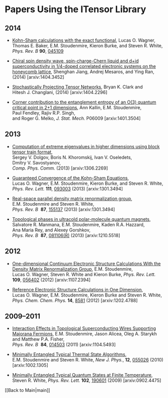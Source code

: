 # Papers Using the ITensor Library #

## 2014 ##

* [Kohn-Sham calculations with the exact functional](http://link.aps.org/doi/10.1103/PhysRevB.90.045109), Lucas&nbsp;O.&nbsp;Wagner, Thomas&nbsp;E.&nbsp;Baker, E.M.&nbsp;Stoudenmire, Kieron&nbsp;Burke, and Steven&nbsp;R.&nbsp;White, <br/> <i>Phys. Rev. B</i> <b>90</b>, [045109](http://link.aps.org/doi/10.1103/PhysRevB.90.045109)

* [Chiral spin density wave, spin-charge-Chern liquid and d+id superconductivity in 1/4-doped correlated electronic systems on the honeycomb lattice](http://arxiv.org/abs/1404.3452), Shenghan&nbsp;Jiang, Andrej&nbsp;Mesaros, and Ying&nbsp;Ran, (2014) [arxiv:1404.3452]

* [Stochastically Projecting Tensor Networks](http://arxiv.org/abs/1404.2296), Bryan&nbsp;K.&nbsp;Clark and Hitesh&nbsp;J.&nbsp;Changlani, (2014) [arxiv:1404.2296]


* [Corner contribution to the entanglement entropy of an O(3) quantum critical point in 2+1 dimensions](http://stacks.iop.org/1742-5468/2014/i=6/a=P06009), Ann&nbsp;Kallin, E.M.&nbsp;Stoudenmire, Paul&nbsp;Fendley, Rajiv&nbsp;R.P.&nbsp;Singh, <br/> and Roger&nbsp;G.&nbsp;Melko, <i>J. Stat. Mech.</i> P06009 [arxiv:1401.3504]

## 2013 ##

* [Computation of extreme eigenvalues in higher dimensions using block tensor train format](http://www.sciencedirect.com/science/article/pii/S0010465513004293), <br/>Sergey&nbsp;V.&nbsp;Dolgov, Boris&nbsp;N.&nbsp;Khoromskij, Ivan&nbsp;V.&nbsp;Oseledets, Dmitry&nbsp;V.&nbsp;Savostyanov, <br/> <i>Comp. Phys. Comm.</i> (2013) [arxiv:1306.2269]

* [Guaranteed Convergence of the Kohn-Sham Equations](http://prl.aps.org/abstract/PRL/v111/i9/e093003), <br/>Lucas&nbsp;O.&nbsp;Wagner, E.M.&nbsp;Stoudenmire, Kieron&nbsp;Burke, and Steven&nbsp;R.&nbsp;White, <br/> <i>Phys. Rev. Lett.</i> <b>111</b>,  [093003](http://prl.aps.org/abstract/PRL/v111/i9/e093003/) (2013) [arxiv:1301.3494]

* [Real-space parallel density matrix renormalization group](http://link.aps.org/doi/10.1103/PhysRevB.87.155137), <br/>E.M.&nbsp;Stoudenmire and Steven&nbsp;R.&nbsp;White, </br> <i>Phys. Rev. B</i>&nbsp; <b>87</b>, [155137](http://link.aps.org/doi/10.1103/PhysRevB.87.155137) (2013) [arxiv:1301.3494]

* [Topological phases in ultracold polar-molecule quantum magnets](http://link.aps.org/doi/10.1103/PhysRevB.87.081106), Salvatore&nbsp;R.&nbsp;Manmana, E.M.&nbsp;Stoudenmire, Kaden&nbsp;R.A.&nbsp;Hazzard, Ana&nbsp;Maria&nbsp;Rey, and Alexey&nbsp;Gorshkov, </br> <i>Phys. Rev. B</i>&nbsp; <b>87</b>, [081106(R)](http://link.aps.org/doi/10.1103/PhysRevB.87.081106) (2013) [arxiv:1210.5518]

## 2012 ##

* [One-dimensional Continuum Electronic Structure Calculations With the Density Matrix Renormalization Group](http://arxiv.org/abs/1107.2394), E.M.&nbsp;Stoudenmire, Lucas&nbsp;O.&nbsp;Wagner, Steven&nbsp;R.&nbsp;White and Kieron&nbsp;Burke, <i>Phys. Rev. Lett.</i> <b>109</b>, [056402](http://link.aps.org/doi/10.1103/PhysRevLett.109.056402) (2012) [arxiv:1107.2394]

* [Reference Electronic Structure Calculations in One Dimension](http://dx.doi.org/10.1039/C2CP24118H), Lucas&nbsp;O.&nbsp;Wagner, E.M.&nbsp;Stoudenmire, Kieron&nbsp;Burke and Steven&nbsp;R.&nbsp;White, <i>Phys. Chem. Chem. Phys.</i> <b>14</b>, [8581](http://dx.doi.org/10.1039/C2CP24118H) (2012) [arxiv:1202.4788]

## 2009&ndash;2011 ##

* [Interaction Effects in Topological Superconducting Wires Supporting Majorana Fermions](http://link.aps.org/doi/10.1103/PhysRevB.84.014503),  E.M.&nbsp;Stoudenmire, Jason&nbsp;Alicea, Oleg&nbsp;A.&nbsp;Starykh and Matthew&nbsp;P.A.&nbsp;Fisher, </br> <i>Phys. Rev. B</i>&nbsp; <b>84</b>, [014503](http://link.aps.org/doi/10.1103/PhysRevB.84.014503) (2011) [arxiv:1104.5493]


* [Minimally Entangled Typical Thermal State Algorithms](http://dx.doi.org/10.1088/1367-2630/12/5/055026), E.M.&nbsp;Stoudenmire and Steven&nbsp;R.&nbsp;White, <i>New J. Phys.</i>, <b>12</b>, [055026](http://dx.doi.org/10.1088/1367-2630/12/5/055026) (2010) [arxiv:1002.1305]


* [Minimally Entangled Typical Quantum States at Finite Temperature](http://link.aps.org/doi/10.1103/PhysRevLett.102.190601), Steven&nbsp;R.&nbsp;White, <i>Phys. Rev. Lett.</i> <b>102</b>, [190601](http://link.aps.org/doi/10.1103/PhysRevLett.102.190601) (2009) [arxiv:0902.4475]


[[Back to Main|main]]
